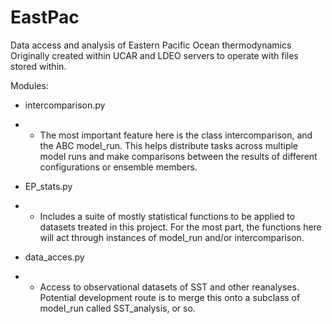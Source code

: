 # EastPac
Data access and analysis of Eastern Pacific Ocean thermodynamics
Originally created within UCAR and LDEO servers to operate with files stored within. 

Modules: 
- intercomparison.py
- - The most important feature here is the class intercomparison, and the ABC model_run. This helps distribute tasks across multiple model runs and make comparisons between the results of different configurations or ensemble members.
 
- EP_stats.py
- - Includes a suite of mostly statistical functions to be applied to datasets treated in this project. For the most part, the functions here will act through instances of model_run and/or intercomparison.
 
- data_acces.py
- - Access to observational datasets of SST and other reanalyses. Potential development route is to merge this onto a subclass of model_run called SST_analysis, or so. 
